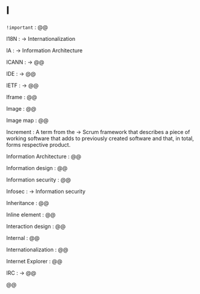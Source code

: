 # I

`!important`
: @@

I18N
: → Internationalization

IA
: → Information Architecture

ICANN
: → @@

IDE
: → @@

IETF
: → @@

Iframe
: @@

Image
: @@

Image map
: @@

Increment
: A term from the → Scrum framework that describes a piece of working software that adds to previously created software and that, in total, forms respective product.

Information Architecture
: @@

Information design
: @@

Information security
: @@

Infosec
: → Information security

Inheritance
: @@

Inline element
: @@

Interaction design
: @@

Internal
: @@

Internationalization
: @@

Internet Explorer
: @@

IRC
: → @@

@@